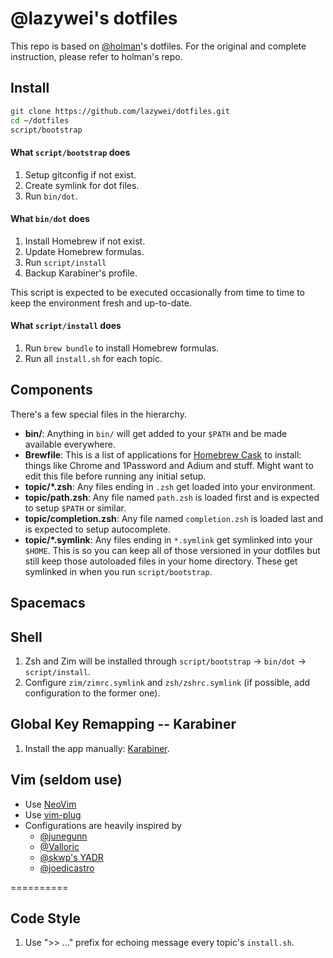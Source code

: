 @lazywei's dotfiles
==========

This repo is based on [@holman](https://github.com/holman/dotfiles)'s dotfiles. For the original and complete instruction, please refer to holman's repo.

## Install

```sh
git clone https://github.com/lazywei/dotfiles.git
cd ~/dotfiles
script/bootstrap
```

#### What `script/bootstrap` does

1. Setup gitconfig if not exist.
2. Create symlink for dot files.
3. Run `bin/dot`. 

#### What `bin/dot` does

1. Install Homebrew if not exist.
2. Update Homebrew formulas.
3. Run `script/install`
4. Backup Karabiner's profile.

This script is expected to be executed occasionally from time to time to keep the environment fresh and up-to-date.

#### What `script/install` does

1. Run `brew bundle` to install Homebrew formulas.
2. Run all `install.sh` for each topic.

## Components

There's a few special files in the hierarchy.

- **bin/**: Anything in `bin/` will get added to your `$PATH` and be made
  available everywhere.
- **Brewfile**: This is a list of applications for [Homebrew Cask](http://caskroom.io) to install: things like Chrome and 1Password and Adium and stuff. Might want to edit this file before running any initial setup.
- **topic/\*.zsh**: Any files ending in `.zsh` get loaded into your
  environment.
- **topic/path.zsh**: Any file named `path.zsh` is loaded first and is
  expected to setup `$PATH` or similar.
- **topic/completion.zsh**: Any file named `completion.zsh` is loaded
  last and is expected to setup autocomplete.
- **topic/\*.symlink**: Any files ending in `*.symlink` get symlinked into
  your `$HOME`. This is so you can keep all of those versioned in your dotfiles
  but still keep those autoloaded files in your home directory. These get
  symlinked in when you run `script/bootstrap`.

## Spacemacs



## Shell

1. Zsh and Zim will be installed through `script/bootstrap` -> `bin/dot` -> `script/install`.
2. Configure `zim/zimrc.symlink` and `zsh/zshrc.symlink` (if possible, add configuration to the former one).


## Global Key Remapping -- Karabiner

1. Install the app manually: [Karabiner](https://pqrs.org/osx/karabiner/index.html.en).

## Vim (seldom use)

- Use [NeoVim](https://github.com/neovim/neovim)
- Use [vim-plug](https://github.com/junegunn/vim-plug)
- Configurations are heavily inspired by
  - [@junegunn](https://github.com/junegunn/dotfiles/blob/master/vimrc)
  - [@Valloric](https://github.com/Valloric/dotfiles/blob/master/vim/vimrc.vim)
  - [@skwp's YADR](https://github.com/skwp/dotfiles/blob/master/vimrc)
  - [@joedicastro](https://github.com/joedicastro/dotfiles/blob/master/vim/vimrc)


==========

## Code Style

1. Use ">> ..." prefix for echoing message every topic's `install.sh`.
